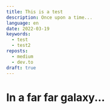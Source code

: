 ```yaml
---
title: This is a test
description: Once upon a time...
language: en
date: 2022-03-19
keywords:
  - test
  - test2
reposts:
  - medium
  - dev.to
draft: true
---
```


# In a far far galaxy...
